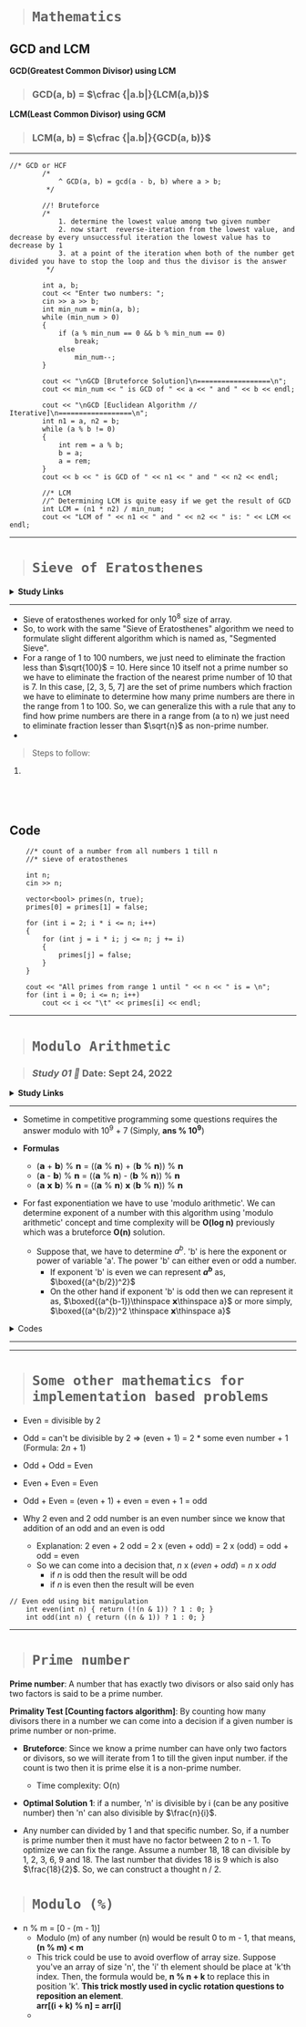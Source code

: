 
># ```Mathematics```

## GCD and LCM

**GCD(Greatest Common Divisor) using LCM**  

> ### **GCD(a, b) = $\cfrac {|a.b|}{LCM(a,b)}$**

**LCM(Least Common Divisor) using GCM**  

> ### **LCM(a, b) = $\cfrac {|a.b|}{GCD(a, b)}$**

---

```
//* GCD or HCF
        /*
            ^ GCD(a, b) = gcd(a - b, b) where a > b;
         */

        //! Bruteforce
        /*
            1. determine the lowest value among two given number
            2. now start  reverse-iteration from the lowest value, and decrease by every unsuccessful iteration the lowest value has to decrease by 1
            3. at a point of the iteration when both of the number get divided you have to stop the loop and thus the divisor is the answer
         */

        int a, b;
        cout << "Enter two numbers: ";
        cin >> a >> b;
        int min_num = min(a, b);
        while (min_num > 0)
        {
            if (a % min_num == 0 && b % min_num == 0)
                break;
            else
                min_num--;
        }

        cout << "\nGCD [Bruteforce Solution]\n==================\n";
        cout << min_num << " is GCD of " << a << " and " << b << endl;

        cout << "\nGCD [Euclidean Algorithm // Iterative]\n==================\n";
        int n1 = a, n2 = b;
        while (a % b != 0)
        {
            int rem = a % b;
            b = a;
            a = rem;
        }
        cout << b << " is GCD of " << n1 << " and " << n2 << endl;

        //* LCM
        //^ Determining LCM is quite easy if we get the result of GCD
        int LCM = (n1 * n2) / min_num;
        cout << "LCM of " << n1 << " and " << n2 << " is: " << LCM << endl;
```

---

># **```Sieve of Eratosthenes```**

<details>
<summary><b>Study Links</b></summary>
    1. https://codeforces.com/blog/entry/3519 <br>
    2. https://cp-algorithms.com/algebra/sieve-of-eratosthenes.html <br>
    3. https://youtu.be/MY0fXk-3BVQ <br>
</details>

---

* Sieve of eratosthenes worked for only $10^8$ size of array.
* So, to work with the same "Sieve of Eratosthenes" algorithm we need to formulate slight different algorithm which is named as, "Segmented Sieve".
* For a range of 1 to 100 numbers, we just need to eliminate the fraction less than $\sqrt{100}$ = 10. Here since 10 itself not a prime number so we have to eliminate the fraction of the nearest prime number of 10 that is 7. In this case, [2, 3, 5, 7] are the set of prime numbers which fraction we have to eliminate to determine how many prime numbers are there in the range from 1 to 100. So, we can generalize this with a rule that any to find how prime numbers are there in a range from (a to n) we just need to eliminate fraction lesser than $\sqrt{n}$ as non-prime number.
*

> Steps to follow:  

1.

&nbsp;
---

## **Code**

```
    //* count of a number from all numbers 1 till n
    //* sieve of eratosthenes

    int n;
    cin >> n;

    vector<bool> primes(n, true);
    primes[0] = primes[1] = false;

    for (int i = 2; i * i <= n; i++)
    {
        for (int j = i * i; j <= n; j += i)
        {
            primes[j] = false;
        }
    }

    cout << "All primes from range 1 until " << n << " is = \n";
    for (int i = 0; i <= n; i++)
        cout << i << "\t" << primes[i] << endl;
```

---

># **```Modulo Arithmetic```**

> ### *****Study 01 🤙*** Date: Sept 24, 2022**

<details>
<summary><b>Study Links</b></summary>
    1. https://youtu.be/KdePjukNs98
    <br>
    2. https://codeforces.com/blog/entry/72527
</details>

---

* Sometime in competitive programming some questions requires the answer modulo with $10^9$ + 7 (Simply, **ans % $10^9$**)

* **Formulas**
  * (𝗮 + 𝗯) % 𝗻 = ((𝗮 % 𝗻) + (𝗯 % 𝗻)) % 𝗻
  * (𝗮 - 𝗯) % 𝗻 = ((𝗮 % 𝗻) - (𝗯 % 𝗻)) % 𝗻
  * (𝗮 𝘅 𝗯) % 𝗻 = ((𝗮 % 𝗻) 𝘅 (𝗯 % 𝗻)) % 𝗻

* For fast exponentiation we have to use 'modulo arithmetic'. We can determine exponent of a number with this algorithm using 'modulo arithmetic' concept and time complexity will be **O(log n)** previously which was a bruteforce **O(n)** solution.  
  * Suppose that, we have to determine $a^b$. 'b' is here the exponent or power of variable 'a'. The power 'b' can either even or odd a number.
    * If exponent 'b' is even we can represent **$a^b$** as, $\boxed{(a^{b/2})^2}$
    * On the other hand if exponent 'b' is odd then we can represent it as, $\boxed{(a^{b-1})\thinspace 𝘅\thinspace a}$ or more simply, $\boxed{(a^{b/2})^2 \thinspace 𝘅\thinspace a}$

<details>
<summary>Codes</summary>

<code>

```
//* Question 01:

    int fastPowerModulo(int a, int b)
    {
        //! a^b = (a^2)^(b/2)   => if 'b' is even
        //! a^b = (a^(b-1)) *a => if 'b' is odd
        //* fast power or fast exponent
        int res = 1;

        while (b > 0)
        {
            if (b & 1)
                res *= a;
            a *= a;
            b >>= 1;
        }

        return res;
    }
```

```
//* Question 02: 

    void practice2()
    {
        //* prime number
        /*
        Time Complexity: O(sqrt(n))
        */

        cout << "Enter a number: ";
        int n = 0;
        cin >> n;

        //* error case
        if (n == 1 || n == 0 || n < 0)
            cout << n << " isn't a prime number\n";

        for (int i = 2; i * i <= n; i++)
        {
            if (n % i == 0)
            {
                cout << n << " isn't a prime number" << endl;
                return;
            }
        }

        cout << n << " is a prime number!!!\n";
    }

```

</code>
</details>

----

----

> # ```Some other mathematics for implementation based problems```

* Even = divisible by 2
* Odd = can't be divisible by 2 => (even + 1) = 2 * some even number + 1 (Formula: $2n + 1$)
* Odd + Odd = Even
* Even + Even = Even
* Odd + Even = (even + 1) + even = even + 1 = odd

* Why 2 even and 2 odd number is an even number since we know that addition of an odd and an even is odd

  * Explanation: 2 even + 2 odd = 2 x (even + odd) = 2 x (odd) = odd + odd = even
  * So we can come into a decision that, $n$ x $(even + odd)$ = $n$ x $odd$
    * if $n$ is odd then the result will be odd
    * if $n$ is even then the result will be even

```
// Even odd using bit manipulation
    int even(int n) { return (!(n & 1)) ? 1 : 0; }
    int odd(int n) { return ((n & 1)) ? 1 : 0; }
```

----

> # ```Prime number```

**Prime number**: A number that has exactly two divisors or also said only has two factors is said to be a prime number.

**Primality Test [Counting factors algorithm]**: By counting how many divisors there in a number we can come into a decision if a given number is prime number or non-prime.  

* **Bruteforce**: Since we know a prime number can have only two factors or divisors, so we will iterate from 1 to till the given input number. if the count is two then it is prime else it is a non-prime number.
  * Time complexity: O(n)

* **Optimal Solution 1**: if a number, 'n' is divisible by i (can be any positive number) then 'n' can also divisible by $\frac{n}{i}$.

* Any number can divided by 1 and that specific number. So, if a number is prime number then it must have no factor between 2 to n - 1. To optimize we can fix the range. Assume a number 18, 18 can divisible by 1, 2, 3, 6, 9 and 18. The last number that divides 18 is 9 which is also $\frac{18}{2}$. So, we can construct a thought n / 2.

> # ```Modulo (%)```

* n % m = [0 - (m - 1)]
  * Modulo (m) of any number (n) would be result 0 to m - 1, that means, **(n % m) < m**
  * This trick could be use to avoid overflow of array size. Suppose you've an array of size 'n', the 'i' th element should be place at 'k'th index. Then, the formula would be, **n % n + k** to replace this in position 'k'. **This trick mostly used in cyclic rotation questions to reposition an element**.  
  **arr[(i + k) % n] = arr[i]**
  * 
